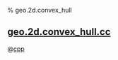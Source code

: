 % geo.2d.convex_hull

## [geo.2d.convex_hull.cc](geo.2d.convex_hull.cc)

@[cpp](geo.2d.convex_hull.cc)
